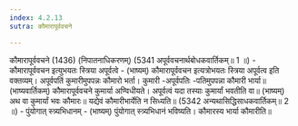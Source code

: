 ```yaml
---
index: 4.2.13
sutra: कौमारापूर्ववचने

---
```

कौमारापूर्ववचने (1436) (निपातनाधिकरणम्) (5341 अपूर्ववचनार्थबोधकवार्तिकम्॥ 1 ॥) - कौमारापूर्ववचन इत्युभयतः स्त्रिया अपूर्वत्वे - (भाष्यम्) कौमारापूर्ववचन इत्यत्रोभयतः स्त्रिया अपूर्वत्व इति वक्तव्यम्। अपूर्वपतिं कुमारीमुपपन्नः कौमारो भर्ता। कुमारी -अपूर्वपतिः -पतिमुपपन्ना कौमारी भार्या॥ (भाष्यवार्तिकम्) कौमारापूर्ववचने कुमार्या अण्विधीयते। अपूर्वत्वं यदा तस्याः कुमार्यां भवतीति वा॥ (भाष्यम्) अथ वा कुमार्यां भवः कौमारः॥ यद्येवं कौमारीभार्येति न सिध्यति॥ (5342 अन्यथासिद्धिसाधकवार्तिकम्॥ 2 ॥) - पुंयोगात् स्त्र्यभिधानम् - (भाष्यम्) पुंयोगात् स्त्र्यभिधानं भविष्यति। कौमारस्य भार्या कौमारीति॥